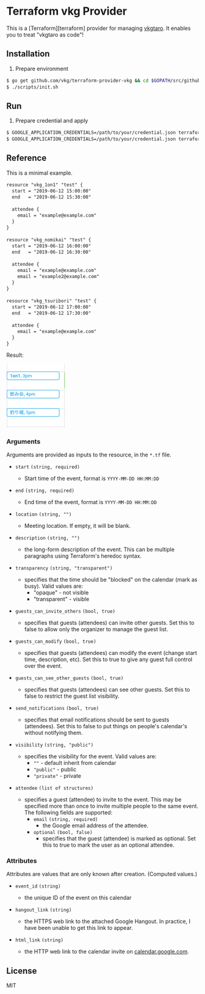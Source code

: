 # Terraform vkg Provider

This is a [Terraform][terraform] provider for managing [vkgtaro](https://github.com/vkg/taro).
It enables you to treat "vkgtaro as code"!

## Installation

1. Prepare environment

```sh
$ go get github.com/vkg/terraform-provider-vkg && cd $GOPATH/src/github.com/vkg/terraform-provider-vkg/
$ ./scripts/init.sh
```

## Run

1. Prepare credential and apply

```sh
$ GOOGLE_APPLICATION_CREDENTIALS=/path/to/your/credential.json terraform init
$ GOOGLE_APPLICATION_CREDENTIALS=/path/to/your/credential.json terraform plan
```

## Reference

This is a minimal example.

```hcl
resource "vkg_1on1" "test" {
  start = "2019-06-12 15:00:00"
  end   = "2019-06-12 15:30:00"

  attendee {
    email = "example@example.com"
  }
}

resource "vkg_nomikai" "test" {
  start = "2019-06-12 16:00:00"
  end   = "2019-06-12 16:30:00"

  attendee {
    email = "example@example.com"
    email = "example2@example.com"
  }
}

resource "vkg_tsuribori" "test" {
  start = "2019-06-12 17:00:00"
  end   = "2019-06-12 17:30:00"

  attendee {
    email = "example@example.com"
  }
}
```

Result:

![](_assets/1.png)

### Arguments

Arguments are provided as inputs to the resource, in the `*.tf` file.

- `start` `(string, required)` 
  - Start time of the event, format is `YYYY-MM-DD HH:MM:DD`

- `end` `(string, required)` 
  - End time of the event, format is `YYYY-MM-DD HH:MM:DD`

- `location` `(string, "")` 
  - Meeting location. If empty, it will be blank.

- `description` `(string, "")` 
  - the long-form description of the event. This can be multiple paragraphs using Terraform's heredoc syntax.

- `transparency` `(string, "transparent")` 
  - specifies that the time should be "blocked" on the calendar (mark as busy). Valid values are:
    - "opaque" - not visible 
    - "transparent" - visible

- `guests_can_invite_others` `(bool, true)` 
  - specifies that guests (attendees) can invite other guests. Set this to false to allow only the organizer to manage the guest list.

- `guests_can_modify` `(bool, true)` 
  - specifies that guests (attendees) can modify the event (change start time, description, etc). Set this to true to give any guest full control over the event.

- `guests_can_see_other_guests` `(bool, true)` 
  - specifies that guests (attendees) can see other guests. Set this to false to restrict the guest list visibility.

- `send_notifications` `(bool, true)` 
  - specifies that email notifications should be sent to guests (attendees). Set this to false to put things on people's calendar's without notifying them.

- `visibility` `(string, "public")` 
  - specifies the visibility for the event. Valid values are:
    - `""` - default inherit from calendar
    - `"public"` - public
    - `"private"` - private

- `attendee` `(list of structures)` 
  - specifies a guest (attendee) to invite to the event. This may be specified more than once to invite multiple people to the same event. The following fields are supported:
    - `email` `(string, required)` 
      - the Google email address of the attendee.
    - `optional` `(bool, false)` 
      - specifies that the guest (attendee) is marked as optional. Set this to true to mark the user as an optional attendee.

### Attributes

Attributes are values that are only known after creation. (Computed values.)

- `event_id` `(string)` 
  - the unique ID of the event on this calendar

- `hangout_link` `(string)` 
  - the HTTPS web link to the attached Google Hangout. In practice, I have been unable to get this link to appear.

- `html_link` `(string)` 
  - the HTTP web link to the calendar invite on [calendar.google.com](https://calendar.google.com/).

## License

MIT
